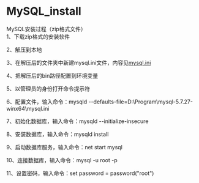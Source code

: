 # MySQL_install
MySQL安装过程（zip格式文件）  
1、下载zip格式的安装软件

2、解压到本地

3、在解压后的文件夹中新建mysql.ini文件，内容见[mysql.ini](mysql.ini)

4、把解压后的bin路径配置到环境变量

5、以管理员的身份打开命令提示符

6、配置文件，输入命令：mysqld --defaults-file=D:\Program\mysql-5.7.27-winx64\mysql.ini

7、初始化数据库，输入命令：mysqld --initialize-insecure

8、安装数据库，输入命令：mysqld install

9、启动数据库服务，输入命令：net start mysql

10、连接数据库，输入命令：mysql -u root -p

11、设置密码，输入命令：set password = password("root")
